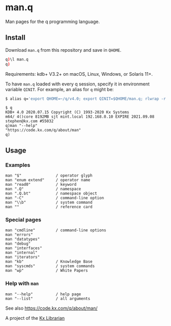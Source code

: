 man.q
=====

Man pages for the q programming language.

Install
-------

Download `man.q` from this repository and save in `QHOME`. 

```q
q)\l man.q
q)
```

Requirements: kdb+ V3.2+ on macOS, Linux, Windows, or Solaris 11+. 

To have `man.q` loaded with every q session, specify it in environment variable `QINIT`.
For example, an alias for `q` might be:

```bash
$ alias q='export QHOME=~/q/v4.0; export QINIT=$QHOME/man.q; rlwrap -r $QHOME/m64/q'
```


    $ q
    KDB+ 4.0 2020.07.15 Copyright (C) 1993-2020 Kx Systems
    m64/ 4()core 8192MB sjt mint.local 192.168.0.10 EXPIRE 2021.09.08 stephen@kx.com #55032
    q)man "--help"
    "https://code.kx.com/q/about/man"
    q)


Usage
-----

### Examples
    man "$"               / operator glyph
    man "enum extend"     / operator name
    man "read0"           / keyword
    man ".Q"              / namespace
    man ".Q.bt"           / namespace object
    man "-C"              / command-line option
    man "\\b"             / system command
    man ""                / reference card

### Special pages
    man "cmdline"         / command-line options
    man "errors"
    man "datatypes"
    man "debug"
    man "interfaces"
    man "internal"
    man "iterators"
    man "kb"              / Knowledge Base
    man "syscmds"         / system commands
    man "wp"              / White Papers

### Help with `man`
    man "--help"          / help page
    man "--list"          / all arguments

See also <https://code.kx.com/q/about/man/>

A project of the [Kx Librarian](mailto:librarian@kx.com)
